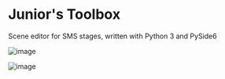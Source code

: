 # Junior's Toolbox

Scene editor for SMS stages, written with Python 3 and PySide6

![image](https://user-images.githubusercontent.com/60854312/150532520-67c7130f-8657-4e77-ba37-57cb57965dc5.png)

![image](https://user-images.githubusercontent.com/60854312/150532447-716a2a4a-ce11-4071-a3cd-cb26d8786277.png)
